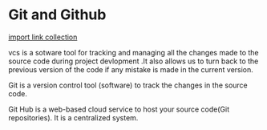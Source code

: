 # Git and Github

[import link collection](https://www.notion.so/import-link-collection-dcb854b36f4a4df3bf888d7505530200?pvs=21)

vcs is a sotware tool for tracking and managing all the changes made to the source code during project devlopment .It also allows us to turn back to the previous version of the code if any mistake is made in the current version. 

Git is a version control tool (software) to track the changes in the source code.

Git Hub is a web-based cloud service to host your source code(Git repositories). It is a centralized system.